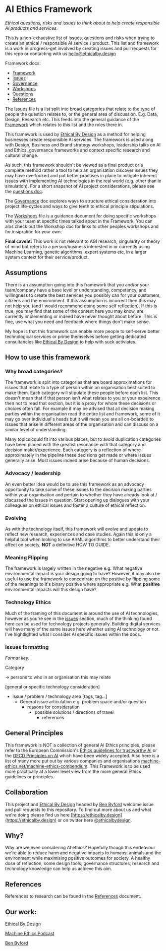# AI Ethics Framework

*Ethical questions, risks and issues to think about to help create responsible AI products and services*.

This is a non-exhaustive list of issues, questions and risks when trying to create an ethical / responsible AI service / product. This list and framework is a work in progress–get involved by creating issues and pull requests for this repo or contacting with us [hello@ethicalby.design](hello@ethicalby.design)

Framework docs:
- [Framework](Framework.md)
- [Issues](Issues.md)
- [Governance](Governance.md)
- [Workshops](Workshops.md)
- [Questions](Questions.md)
- [References](References.md)

The [Issues](Issues.md) file is a list split into broad categories that relate to the type of people the question relates to, or the general area of discussion. E.g. Data, Design, Research etc. This feeds into the general guidance of the [Framework](Framework.md) which relates to this list and the roles there in.

This framework is used by [Ethical By Design](https://ethicalby.design) as a method for helping businesses create responsible AI services. The framework is used along with Design, Business and Brand strategy workshops, leadership talks on AI and Ethics, governance frameworks and context specific research and cultural change.

As such, this framework shouldn't be viewed as a final product or a complete method rather a tool to help an organisation discover issues they may have overlooked and put better practises in place to mitigate inherent issues with implementing AI technologies in the real world (e.g. other than in simulation). For a short snapshot of AI project considerations, please see the [questions doc](Questions.md).

The [Governance](Governance.md) doc explores ways to structure ethical consideration into project life-cycles and ways to give teeth to ethical principle stipulations.

The [Workshops](Workshops.md) file is a guidance document for doing specific workshops with your team at specific times talked about in the Framework. You can alos check out the Workshop doc for links to other peoples workshops and for insipration for your own. 

**Final caveat:** This work is not relevant to AGI research, singularity or theory of mind but refers to a person/business interested in or currently using Machine Learning, genetic algorithms, expert systems etc, in a larger system context for their service/product.

## Assumptions

There is an assumption going into this framework that you and/or your team/company have a base level or understanding, competency, and willingness to create the best services you possibly can for your customers, citizens and the environment. If this assumption is incorrect then this may not help you (and I would recommend doing some self reflection). If this is true, you may find that some of the content here you may know, are currently implementing or indeed have never thought about before. This is fine, use what you need and feedback where things don't make sense.

My hope is that this framework can enable more people to self-serve better technological services or prime themselves before getting dedicated consultancies like [Ethical By Design](https://ethicalby.design) to help with suck activiates.

## How to use this framework

### Why broad categories?

The framework is split into categories that are board approximations for issues that relate to a type of person within an organisation best suited to make them. Each category will stipulate these people before each list. This doesn't mean that if that person isn't what relates to you or your expeirence then not to read that section, but it is a proxy for whom these decisions or choices often fall. For example it may be advised that all decision making parties within the organisation read the entire list and framework, some of it may go over individual's heads but it will mean you are all on-boarded to issues that arise in different areas of the organisation and can discuss on a similar level of understanding.

Many topics could fit into various places, but to avoid duplication categories have been placed with the greatist resonance with that category and decision maker/experience. Each category is a reflection of where approximately in the pipeline these decisions get made or where issues generally arise. Most issues indeed arise because of human decisions.

### Advocacy / leadership

An even better idea would be to use this framework as an advocacy opportunity to take some of these issues to the decision making parties within your organisation and pertain to whether they have already look at / discussed the issues in question. Start opening up dialogues with your colleagues on ethical issues and foster a culture of ethical reflection.

### Evolving

As with the technology itself, this framework will evolve and update to reflect new research, experiences and case studies. Again this is only a helpful tool when looking to use AI/ML algorithms to better understand their affect on society, __NOT__ a definitive HOW TO GUIDE.

### Meaning Flipping

The framework is largely written in the negative e.g. What negative environmental impact is your design going to have? However, it may also be useful to use the framework to concentrate on the positive by flipping some of the meanings to it's binary positive where appropriate e.g. What **positive** environmental impacts will this design have?

### Technology Ethics

Much of the framing of this document is around the use of AI technologies, however as you're see in the [issues](Issues.md) section, much of the thinking found here can be used for technology projects generally. Building digital services will have many of the same issues here whether using AI technology or not. I've hightlighted what I consider AI specific issues within the docs.

### Issues formatting

*Format key:*

Category

-> persons to who in an organisation this may relate

[general or specific technology consideration]

- issue / problem / technology area [tags, tag...]
  - General issue articulation e.g. problem space and/or question
    - reasons for consideration
      - possible solutions / directions of travel
        - references

## General Principles

This framework is NOT a collection of general AI Ethics principles, please refer to the European Commission's [Ethics guidelines for trustworthy AI](https://ec.europa.eu/digital-single-market/en/news/ethics-guidelines-trustworthy-ai) or the [OECD Principles on AI](https://www.oecd.org/going-digital/ai/principles/) which have been widely accepted. Also here is a list of many more put out by various companies and organisations [machine-ethics.net/machine-ethics-compendium](https://www.machine-ethics.net/machine-ethics-compendium/). This Framework is to be used more practically at a lower level view from the more general Ethics guidelines or principles.

## Collaboration

This project and [Ethical By Design](https://ethicalby.design) headed by [Ben Byford](https://www.benbyford.com) welcome issue and pull requests to this repository. To find out more about us and what we're doing please find us here [https://ethicalby.design](https://ethicalby.design) or on twitter here [@ethicalbydesign](https://twitter.com/ethicalbydesign).

## Why?

Why are we even considering AI ethics? Hopefully though this endeavour we're able to reduce harm and negative impacts to humans, animals and the environment while maximising positive outcomes for society. A healthy dose of reflection, some design tools, governance structures, research and technology knowledge can help us achieve this aim.

## References

References to research can be found in the [References](https://github.com/benbyford/ai-ethics-framework/blob/master/References.md) document.

## Our work:

[Ethical By Design](https://ethicalby.design)

[Machine Ethics Podcast](https://machine-ethics.net)

[Ben Byford](https://www.benbyford.com)
